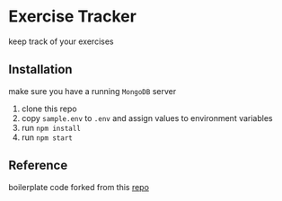 # Exercise Tracker

keep track of your exercises

## Installation

make sure you have a running `MongoDB` server

1. clone this repo
2. copy `sample.env` to `.env` and assign values to environment variables
3. run `npm install`
4. run `npm start`

## Reference

boilerplate code forked from this [repo](https://github.com/freeCodeCamp/boilerplate-project-exercisetracker/)
